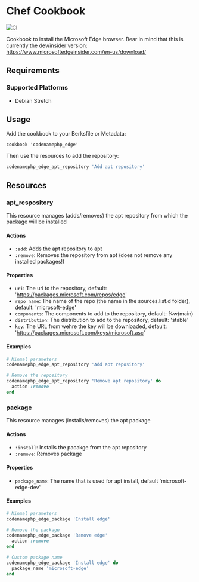 # Chef Cookbook
[![CI](https://github.com/codenamephp/chef.cookbook.edge/actions/workflows/ci.yml/badge.svg)](https://github.com/codenamephp/chef.cookbook.edge/actions/workflows/ci.yml)

Cookbook to install the Microsoft Edge browser. Bear in mind that this is currently the dev/insider version: https://www.microsoftedgeinsider.com/en-us/download/

## Requirements

### Supported Platforms

- Debian Stretch

## Usage

Add the cookbook to your Berksfile or Metadata:

```
cookbook 'codenamephp_edge'
```

Then use the resources to add the repository:

```ruby
codenamephp_edge_apt_repository 'Add apt repository'
```

## Resources

### apt_respository
This resource manages (adds/removes) the apt repository from which the package will be installed

#### Actions
- `:add`: Adds the apt repository to apt
- `:remove`: Removes the repository from apt (does not remove any installed packages!)

#### Properties
- `uri`: The uri to the repository, default: 'https://packages.microsoft.com/repos/edge'
- `repo_name`: The name of the repo (the name in the sources.list.d folder), default: 'microsoft-edge'
- `components`: The components to add to the repository, default: %w(main)
- `distribution`: The distribution to add to the repository, default: 'stable'
- `key`: The URL from wehre the key will be downloaded, default: 'https://packages.microsoft.com/keys/microsoft.asc'

#### Examples
```ruby
# Minmal parameters
codenamephp_edge_apt_repository 'Add apt repository'

# Remove the repository
codenamephp_edge_apt_repository 'Remove apt repository' do
  action :remove
end
```

### package
This resource manages (installs/removes) the apt package

#### Actions
- `:install`: Installs the pacakge from the apt repository
- `:remove`: Removes package

#### Properties
- `package_name`: The name that is used for apt install, default 'microsoft-edge-dev'

#### Examples
```ruby
# Minmal parameters
codenamephp_edge_package 'Install edge'

# Remove the package
codenamephp_edge_package 'Remove edge'
  action :remove
end

# Custom package name
codenamephp_edge_package 'Install edge' do
  package_name 'microsoft-edge'
end
```